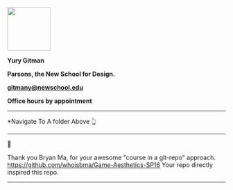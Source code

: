 
<img src="https://github.com/yury-g/Parsons/blob/master/images/BioPhoto.png" width="100">

**Yury Gitman**

**Parsons, the New School for Design.**

**gitmany@newschool.edu**

**Office hours by appointment**




---

*Navigate To A folder Above 👆

---


👏 

Thank you Bryan Ma, for your awesome "course in a git-repo" approach.  
https://github.com/whoisbma/Game-Aesthetics-SP16 
Your repo directly inspired this repo. 

---
